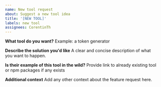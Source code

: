 ```yaml
---
name: New tool request
about: Suggest a new tool idea
title: '[NEW TOOL]'
labels: new tool
assignees: CorentinTh
---
```


**What tool do you want?**
Example: a token generator

**Describe the solution you'd like**
A clear and concise description of what you want to happen.

**Is their example of this tool in the wild?**
Provide link to already existing tool or npm packages if any exists

**Additional context**
Add any other context about the feature request here.
